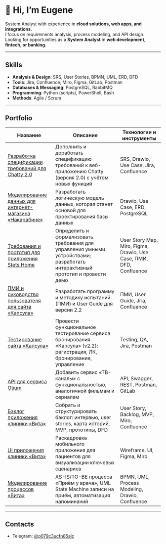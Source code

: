 # 👋 Hi, I’m Eugene

System Analyst with experience in **cloud solutions, web apps, and integrations**.  
I focus on requirements analysis, process modeling, and API design.  
Looking for opportunities as a **System Analyst** in **web development, fintech, or banking**.

---

## Skills

- **Analysis & Design**: SRS, User Stories, BPMN, UML, ERD, DFD  
- **Tools**: Jira, Confluence, Miro, Figma, GitLab, Postman  
- **Databases & Messaging**: PostgreSQL, RabbitMQ  
- **Programming**: Python (scripts), PowerShell, Bash  
- **Methods**: Agile / Scrum  

---

## Portfolio

| Название | Описание | Технологии и инструменты |
|---|---|---|
| [Разработка спецификации требований для Chatty 2.0](https://github.com/boxkzn/portfolio_akimov_e/tree/1ef3af05c07011c3e312a29902dbf8b88e18d1ab/chatty) | Дополнить и доработать спецификацию требований к веб-приложению Chatty (версия 2.0) с учётом новых функций | SRS, Drawio, Use Case, Jira, Confluence |
| [Моделирование данных для интернет-магазина «Накарабине»](https://github.com/boxkzn/portfolio_akimov_e/tree/1ef3af05c07011c3e312a29902dbf8b88e18d1ab/nakarabine) | Разработать логическую модель данных, которая станет основой для проектирования базы данных | Drawio, Use Case, ERD, PostgreSQL |
| [Требования и прототип для приложения Stets Home](https://github.com/boxkzn/portfolio_akimov_e/tree/1ef3af05c07011c3e312a29902dbf8b88e18d1ab/stats-home) | Определить и формализовать требования для управления умными устройствами; разработать интерактивный прототип и провести демо | User Story Map, Miro, Figma, Drawio, Use Case, ПМИ, DFD, Confluence |
| [ПМИ и руководство пользователя для сайта «Капсула»](https://github.com/boxkzn/portfolio_akimov_e/tree/628e62de7bba8da92677c6421f9a61b66c3da6e6/capsula) | Разработать программу и методику испытаний (ПМИ) и User Guide для версии 2.2 | ПМИ, User Guide, Jira, Confluence |
| [Тестирование сайта «Капсула»](https://github.com/boxkzn/portfolio_akimov_e/tree/628e62de7bba8da92677c6421f9a61b66c3da6e6/capsula#%D0%BF%D1%80%D0%BE%D0%B5%D0%BA%D1%82-%D1%82%D0%B5%D1%81%D1%82%D0%B8%D1%80%D0%BE%D0%B2%D0%B0%D0%BD%D0%B8%D0%B5-%D1%81%D0%B0%D0%B9%D1%82%D0%B0-%D0%BA%D0%B0%D0%BF%D1%81%D1%83%D0%BB%D0%B0) | Провести функциональное тестирование сервиса бронирования «Капсула» (v2.2): регистрация, ЛК, бронирование, управление | Testing, QA, Jira, Postman |
| [API для сервиса Otium](https://github.com/boxkzn/portfolio_akimov_e/tree/97b74fc2265090710a06085ceeaa76cdc94b166f/otium) | Добавить сервис «ТВ-каналы» с функциональностью, аналогичной фильмам и сериалам | API, Swagger, REST, Postman, GitLab |
| [Бэклог приложения клиники «Вита»](https://github.com/boxkzn/portfolio_akimov_e/blob/97b74fc2265090710a06085ceeaa76cdc94b166f/vita/README.md#бэклог-приложения) | Собрать и структурировать бэклог: интервью, user stories, карта историй, MVP, прототипы, DFD | User Story, Backlog, MVP, Miro, Confluence |
| [UI приложения клиники «Вита»](https://github.com/boxkzn/portfolio_akimov_e/blob/97b74fc2265090710a06085ceeaa76cdc94b166f/vita/README.md#пользовательский-интерфейс) | Раскадровка мобильного приложения для пациентов для визуализации ключевых сценариев | Wireframe, UI, Figma, Miro |
| [Моделирование процессов «Вита»](https://github.com/boxkzn/portfolio_akimov_e/blob/97b74fc2265090710a06085ceeaa76cdc94b166f/vita/README.md#моделирование-процессов) | AS-IS/TO-BE процесса «Приём у врача», UML State Machine записи на приём, автоматизация напоминаний | BPMN, UML, Process Modeling, Drawio, Confluence |

---

## Contacts

- Telegram: [@p079c3ucfn85alc](https://t.me/p079c3ucfn85alc)
